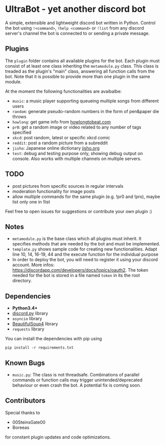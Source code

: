 # UltraBot - yet another discord bot

A simple, extensible and lightweight discord bot written in Python. Control the bot using `!<command>`, `!help <command>` or `!list` from any discord server's channel the bot is connected to or sending a private message.


## Plugins

The `plugin` folder contains all available plugins for the bot. Each plugin must consist of at least one class inheriting the `metamodule.py` class. This class is treaded as the plugin's "main" class, answering all function calls from the bot. Note that it is possible to provide more than one plugin in the same module.

At the moment the following functionalities are avaibalbe:
* `music`: a music player supporting queueing multiple songs from different users
* `random`: generate pseudo-random numbers in the form of pen&paper die throws
* `howlong`: get game info from [howlongtobeat.com](https://howlongtobeat.com)
* `pr0`: get a random image or video related to any number of tags specified
* `xkcd`: post random, latest or specific xkcd comic
* `reddit`: post a random picture from a subreddit
* `jisho`: Japanese online dictionary [jisho.org](http://jisho.org) 
* `test`: debug and testing purpose only, showing debug output on console. Also works with multiple channels on multiple servers.


## TODO

* post pictures from specific sources in regular intervals
* moderation functionality for image posts
* allow multiple commands for the same plugin (e.g. !pr0 and !pro), maybe list only one in !list

Feel free to open issues for suggestions or contribute your own plugin :)


## Notes

* `metamodule.py` is the base class which all plugins must inherit. It specifies methods that are needed by the bot and must be implemented.
* `template.py` shows sample code for creating new functionalities. Adapt line 10, 14, 16-19, 44 and the execute function for the individual purpose
* In order to deploy the bot, you will need to register it using your discord account. More infos: https://discordapp.com/developers/docs/topics/oauth2. The token needed for the bot is stored in a file named `token` in its the root directory.


## Dependencies

* **Python3.4+**
* [discord.py](https://github.com/Rapptz/discord.py) library
* `asyncio` library
* [BeautifulSoup4](https://www.crummy.com/software/BeautifulSoup/bs4/doc/) library
* `requests` library


You can install the dependencies with pip using

```
pip install -r requirements.txt
```


## Known Bugs

* `music.py`: The class is not threadsafe. Combinations of parallel commands or function calls may trigger unintended/deprecated behaviour or even crash the bot. A potential fix is coming soon.


## Contributors

Special thanks to

* 00SteinsGate00
* Boreeas

for constant plugin updates and code optimizations.

